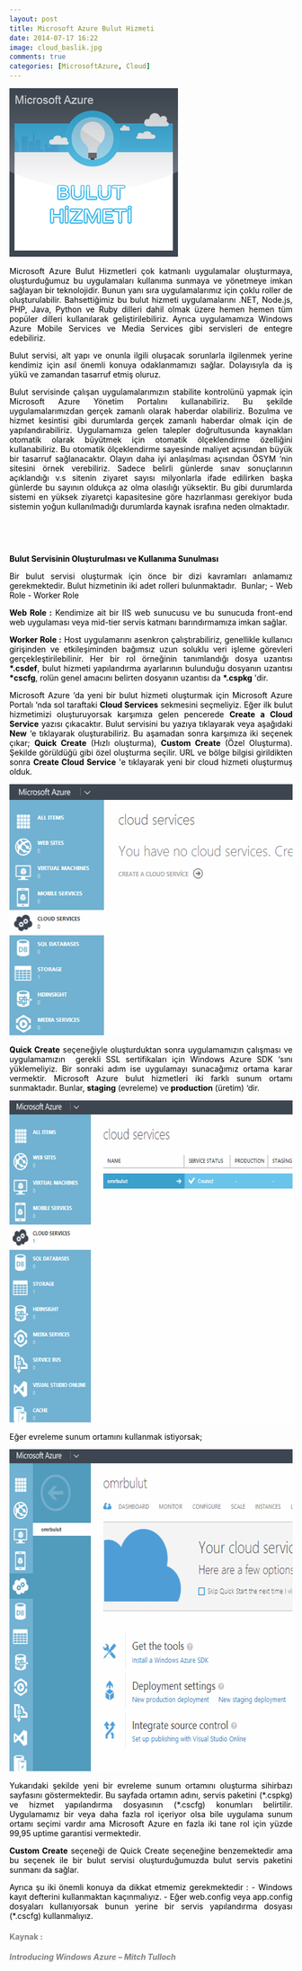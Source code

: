 ```yaml
---
layout: post
title: Microsoft Azure Bulut Hizmeti
date: 2014-07-17 16:22
image: cloud_baslik.jpg
comments: true
categories: [MicrosoftAzure, Cloud]
---
```

<a href="/images/cloud_baslik.jpg"><img class="size-full wp-image-279 aligncenter" src="/images/cloud_baslik.jpg" alt="cloud_baslik" width="300" height="300" /></a>
<p style="text-align:justify;"><span style="color:#000000;">Microsoft Azure Bulut Hizmetleri çok katmanlı uygulamalar oluşturmaya, oluşturduğumuz bu uygulamaları kullanıma sunmaya ve yönetmeye imkan sağlayan bir teknolojidir. Bunun yanı sıra uygulamalarımız için çoklu roller de oluşturulabilir. Bahsettiğimiz bu bulut hizmeti uygulamalarını .NET, Node.js, PHP, Java, Python ve Ruby dilleri dahil olmak üzere hemen hemen tüm popüler dilleri kullanılarak geliştirilebiliriz. Ayrıca uygulamamıza Windows Azure Mobile Services ve Media Services gibi servisleri de entegre edebiliriz.</span></p>
<p style="text-align:justify;"><span style="color:#000000;">Bulut servisi, alt yapı ve onunla ilgili oluşacak sorunlarla ilgilenmek yerine kendimiz için asıl önemli konuya odaklanmamızı sağlar. Dolayısıyla da iş yükü ve zamandan tasarruf etmiş oluruz.</span></p>
<p style="text-align:justify;"><span style="color:#000000;">Bulut servisinde çalışan uygulamalarımızın stabilite kontrolünü yapmak için Microsoft Azure Yönetim Portalını kullanabiliriz. Bu şekilde uygulamalarımızdan gerçek zamanlı olarak haberdar olabiliriz. Bozulma ve hizmet kesintisi gibi durumlarda gerçek zamanlı haberdar olmak için de yapılandırabiliriz. Uygulamamıza gelen talepler doğrultusunda kaynakları otomatik olarak büyütmek için otomatik ölçeklendirme özelliğini kullanabiliriz. Bu otomatik ölçeklendirme sayesinde maliyet açısından büyük bir tasarruf sağlanacaktır. Olayın daha iyi anlaşılması açısından ÖSYM ‘nin sitesini örnek verebiliriz. Sadece belirli günlerde sınav sonuçlarının açıklandığı v.s sitenin ziyaret sayısı milyonlarla ifade edilirken başka günlerde bu sayının oldukça az olma olasılığı yüksektir. Bu gibi durumlarda sistemi en yüksek ziyaretçi kapasitesine göre hazırlanması gerekiyor buda sistemin yoğun kullanılmadığı durumlarda kaynak israfına neden olmaktadır.</span></p>
&nbsp;

&nbsp;

<span style="color:#000000;"><strong>Bulut Servisinin Oluşturulması ve Kullanıma Sunulması</strong></span>
<p style="text-align:justify;"><span style="color:#000000;">Bir bulut servisi oluşturmak için önce bir dizi kavramları anlamamız gerekmektedir. Bulut hizmetinin iki adet rolleri bulunmaktadır.  Bunlar;</span>
<span style="color:#000000;">- Web Role</span>
<span style="color:#000000;">- Worker Role</span></p>
<p style="text-align:justify;"><span style="color:#000000;"><strong>Web Role :</strong> Kendimize ait bir IIS web sunucusu ve bu sunucuda front-end web uygulaması veya mid-tier servis katmanı barındırmamıza imkan sağlar.</span></p>
<p style="text-align:justify;"><span style="color:#000000;"><strong>Worker Role :</strong> Host uygulamarını asenkron çalıştırabiliriz, genellikle kullanıcı girişinden ve etkileşiminden bağımsız uzun soluklu veri işleme görevleri gerçekleştirilebilinir.</span>
<span style="color:#000000;">Her bir rol örneğinin tanımlandığı dosya uzantısı <strong>*.csdef</strong>, bulut hizmeti yapılandırma ayarlarının bulunduğu dosyanın uzantısı <strong>*cscfg</strong>, rolün genel amacını belirten dosyanın uzantısı da <strong>*.cspkg</strong> 'dir.</span></p>
<p style="text-align:justify;"><span style="color:#000000;">Microsoft Azure ‘da yeni bir bulut hizmeti oluşturmak için Microsoft Azure Portalı ‘nda sol taraftaki <strong>Cloud Services</strong> sekmesini seçmeliyiz. Eğer ilk bulut hizmetimizi oluşturuyorsak karşımıza gelen pencerede <strong>Create a Cloud Service</strong> yazısı çıkacaktır. Bulut servisini bu yazıya tıklayarak veya aşağıdaki<strong> New</strong> ‘e tıklayarak oluşturabiliriz. Bu aşamadan sonra karşımıza iki seçenek çıkar; <strong>Quick Create</strong> (Hızlı oluşturma), <strong>Custom Create</strong> (Özel Oluşturma). Şekilde görüldüğü gibi özel oluşturma seçilir. URL ve bölge bilgisi girildikten sonra <strong>Create Cloud Service</strong> 'e tıklayarak yeni bir cloud hizmeti oluşturmuş olduk. </span></p>
<a href="/images/cloud1.gif"><img class="alignnone size-full wp-image-280" src="/images/cloud1.gif" alt="cloud1" width="536" height="447" /></a>
<p style="text-align:justify;"><span style="color:#000000;"><strong>Quick Create</strong> seçeneğiyle oluşturduktan sonra uygulamamızın çalışması ve uygulamamızın  gerekli SSL sertifikaları için Windows Azure SDK ‘sını yüklemeliyiz. Bir sonraki adım ise uygulamayı sunacağımız ortama karar vermektir. Microsoft Azure bulut hizmetleri iki farklı sunum ortamı sunmaktadır. Bunlar, <strong>staging</strong> (evreleme) ve<strong> production</strong> (üretim) ‘dir.</span></p>
<a href="/images/cloud2.gif"><img class="alignnone size-full wp-image-281" src="/images/cloud2.gif" alt="cloud2" width="616" height="573" /></a>

<span style="color:#000000;">Eğer evreleme sunum ortamını kullanmak istiyorsak; </span>

<a href="/images/cloud3.gif"><img class="alignnone size-full wp-image-282" src="/images/cloud3.gif" alt="cloud3" width="616" height="573" /></a>
<p style="text-align:justify;"><span style="color:#000000;">Yukarıdaki şekilde yeni bir evreleme sunum ortamını oluşturma sihirbazı sayfasını göstermektedir. Bu sayfada ortamın adını, servis paketini (*.cspkg) ve hizmet yapılandırma dosyasının (*.cscfg) konumları belirtilir. Uygulamamız bir veya daha fazla rol içeriyor olsa bile uygulama sunum ortamı seçimi vardır ama Microsoft Azure en fazla iki tane rol için yüzde 99,95 uptime garantisi vermektedir. </span></p>
<p style="text-align:justify;"><span style="color:#000000;"><strong>Custom Create</strong> seçeneği de Quick Create seçeneğine benzemektedir ama bu seçenek ile bir bulut servisi oluşturduğumuzda bulut servis paketini sunmanı da sağlar. </span></p>
<p style="text-align:justify;"><span style="color:#000000;">Ayrıca şu iki önemli konuya da dikkat etmemiz gerekmektedir :</span>
<span style="color:#000000;">- Windows kayıt defterini kullanmaktan kaçınmalıyız.</span>
<span style="color:#000000;">- Eğer web.config veya app.config dosyaları kullanıyorsak bunun yerine bir servis yapılandırma dosyası (*.cscfg) kullanmalıyız.</span></p>

<h4 style="text-align:justify;"><span style="color:#808080;">Kaynak : </span></h4>
<h5 style="color:#9a9797;"><span style="color:#808080;">Introducing Windows Azure – Mitch Tulloch</span></h5>
&nbsp;
